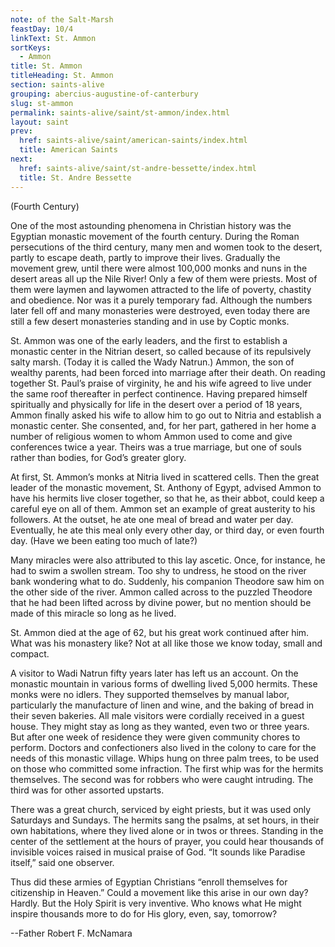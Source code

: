 ```yaml
---
note: of the Salt-Marsh
feastDay: 10/4
linkText: St. Ammon
sortKeys:
  - Ammon
title: St. Ammon
titleHeading: St. Ammon
section: saints-alive
grouping: abercius-augustine-of-canterbury
slug: st-ammon
permalink: saints-alive/saint/st-ammon/index.html
layout: saint
prev:
  href: saints-alive/saint/american-saints/index.html
  title: American Saints
next:
  href: saints-alive/saint/st-andre-bessette/index.html
  title: St. Andre Bessette
---
```

(Fourth Century)

One of the most astounding phenomena in Christian history was the Egyptian monastic movement of the fourth century. During the Roman persecutions of the third century, many men and women took to the desert, partly to escape death, partly to improve their lives. Gradually the movement grew, until there were almost 100,000 monks and nuns in the desert areas all up the Nile River! Only a few of them were priests. Most of them were laymen and laywomen attracted to the life of poverty, chastity and obedience. Nor was it a purely temporary fad. Although the numbers later fell off and many monasteries were destroyed, even today there are still a few desert monasteries standing and in use by Coptic monks.

St. Ammon was one of the early leaders, and the first to establish a monastic center in the Nitrian desert, so called because of its repulsively salty marsh. (Today it is called the Wady Natrun.) Ammon, the son of wealthy parents, had been forced into marriage after their death. On reading together St. Paul’s praise of virginity, he and his wife agreed to live under the same roof thereafter in perfect continence. Having prepared himself spiritually and physically for life in the desert over a period of 18 years, Ammon finally asked his wife to allow him to go out to Nitria and establish a monastic center. She consented, and, for her part, gathered in her home a number of religious women to whom Ammon used to come and give conferences twice a year. Theirs was a true marriage, but one of souls rather than bodies, for God’s greater glory.

At first, St. Ammon’s monks at Nitria lived in scattered cells. Then the great leader of the monastic movement, St. Anthony of Egypt, advised Ammon to have his hermits live closer together, so that he, as their abbot, could keep a careful eye on all of them. Ammon set an example of great austerity to his followers. At the outset, he ate one meal of bread and water per day. Eventually, he ate this meal only every other day, or third day, or even fourth day. (Have we been eating too much of late?)

Many miracles were also attributed to this lay ascetic. Once, for instance, he had to swim a swollen stream. Too shy to undress, he stood on the river bank wondering what to do. Suddenly, his companion Theodore saw him on the other side of the river. Ammon called across to the puzzled Theodore that he had been lifted across by divine power, but no mention should be made of this miracle so long as he lived.

St. Ammon died at the age of 62, but his great work continued after him. What was his monastery like? Not at all like those we know today, small and compact.

A visitor to Wadi Natrun fifty years later has left us an account. On the monastic mountain in various forms of dwelling lived 5,000 hermits. These monks were no idlers. They supported themselves by manual labor, particularly the manufacture of linen and wine, and the baking of bread in their seven bakeries. All male visitors were cordially received in a guest house. They might stay as long as they wanted, even two or three years. But after one week of residence they were given community chores to perform. Doctors and confectioners also lived in the colony to care for the needs of this monastic village. Whips hung on three palm trees, to be used on those who committed some infraction. The first whip was for the hermits themselves. The second was for robbers who were caught intruding. The third was for other assorted upstarts.

There was a great church, serviced by eight priests, but it was used only Saturdays and Sundays. The hermits sang the psalms, at set hours, in their own habitations, where they lived alone or in twos or threes. Standing in the center of the settlement at the hours of prayer, you could hear thousands of invisible voices raised in musical praise of God. “It sounds like Paradise itself,” said one observer.

Thus did these armies of Egyptian Christians “enroll themselves for citizenship in Heaven.” Could a movement like this arise in our own day? Hardly. But the Holy Spirit is very inventive. Who knows what He might inspire thousands more to do for His glory, even, say, tomorrow?

\--Father Robert F. McNamara